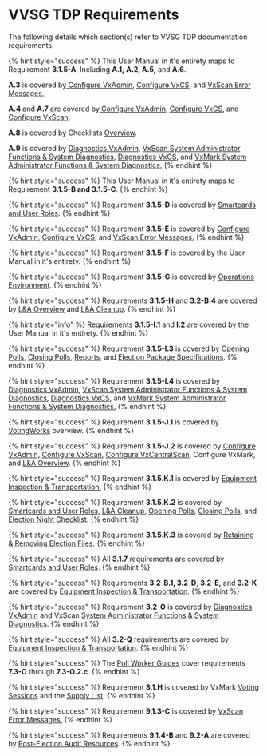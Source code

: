 # VVSG TDP Requirements

The following details which section(s) refer to VVSG TDP documentation requirements.&#x20;

{% hint style="success" %}
This User Manual in it's entirety maps to Requirement **3.1.5-A**. Including **A.1,** **A.2, A.5,** and **A.6**.&#x20;

**A.3** is covered by[ ](../vxadmin-system-setup/configure-vxadmin.md)[Configure VxAdmin](../vxadmin-system-setup/configure-vxadmin.md), [Configure VxCS](../vxcentralscan/configure-ballot-scanner.md), and [VxScan Error Messages.](../vxscan/vxscan-error-messages.md)

**A.4** and **A.7** are covered by[ ](../vxadmin-system-setup/configure-vxadmin.md)[Configure VxAdmin](../vxadmin-system-setup/configure-vxadmin.md), [Configure VxCS](../vxcentralscan/configure-ballot-scanner.md), and [Configure VxScan](../vxscan/configure-vxscan.md).

**A.8** is covered by Checklists [Overview](https://docs.voting.works/vxsuite-user-manual-v4/checklists/overview).&#x20;

**A.9** is covered by [Diagnostics VxAdmin](../vxadmin-system-setup/vxadmin-diagnostics.md), [VxScan System Administrator Functions & System Diagnostics](../vxscan/vxscan-diagnostics.md#system-diagnostics), [Diagnostics VxCS](../vxcentralscan/diagnostics-vxcs.md), and [VxMark System Administrator Functions & System Diagnostics.](../vxmark/system-administrator-functions-and-system-diagnostics.md#system-diagnostics)&#x20;
{% endhint %}

{% hint style="success" %}
This User Manual in it's entirety maps to Requirement **3.1.5-B and 3.1.5-C**.
{% endhint %}

{% hint style="success" %}
Requirement **3.1.5-D** is covered by [Smartcards and User Roles](../vxadmin-system-setup/programming-cards.md).
{% endhint %}

{% hint style="success" %}
Requirement **3.1.5-E** is covered by [ ](../vxadmin-system-setup/configure-vxadmin.md)[Configure VxAdmin](../vxadmin-system-setup/configure-vxadmin.md), [Configure VxCS](../vxcentralscan/configure-ballot-scanner.md), and [VxScan Error Messages.](../vxscan/vxscan-error-messages.md)
{% endhint %}

{% hint style="success" %}
Requirement **3.1.5-F** is covered by the User Manual in it's entirety.
{% endhint %}

{% hint style="success" %}
Requirement **3.1.5-G** is covered by [Operations Environment](operations-environment.md).
{% endhint %}

{% hint style="success" %}
Requirements **3.1.5-H** and **3.2-B.4** are covered by [L\&A Overview](../logic-and-accuracy-pre-election-testing/l-and-a-overview.md) and [L\&A Cleanup](../logic-and-accuracy-pre-election-testing/prepare-for-election-day.md).
{% endhint %}

{% hint style="info" %}
Requirements **3.1.5-I.1** and **I.2** are covered by the User Manual in it's entirety.
{% endhint %}

{% hint style="success" %}
Requirement **3.1.5-I.3** is covered by [Opening Polls](../election-day-guides/opening-polls.md), [Closing Polls](../election-day-guides/closing-polls.md), [Reports](../election-night-guides/reports.md), and [Election Package Specifications](election-package-specification.md).&#x20;
{% endhint %}

{% hint style="success" %}
Requirement **3.1.5-I.4** is covered by [Diagnostics VxAdmin](../vxadmin-system-setup/vxadmin-diagnostics.md), [VxScan System Administrator Functions & System Diagnostics](../vxscan/vxscan-diagnostics.md#system-diagnostics), [Diagnostics VxCS](../vxcentralscan/diagnostics-vxcs.md), and [VxMark System Administrator Functions & System Diagnostics.](../vxmark/system-administrator-functions-and-system-diagnostics.md#system-diagnostics)&#x20;
{% endhint %}

{% hint style="success" %}
Requirement **3.1.5-J.1** is covered by [VotingWorks](../) overview.
{% endhint %}

{% hint style="success" %}
Requirement **3.1.5-J.2** is covered by [Configure VxAdmin,](../vxadmin-system-setup/configure-vxadmin.md) [Configure VxScan](../vxscan/configure-vxscan.md), [Configure VxCentralScan](../vxcentralscan/configure-ballot-scanner.md), Configure VxMark, and [L\&A Overview](../logic-and-accuracy-pre-election-testing/l-and-a-overview.md).
{% endhint %}

{% hint style="success" %}
Requirement **3.1.5.K.1** is covered by [Equipment Inspection & Transportation.](../logic-and-accuracy-pre-election-testing/equipment-inspection-and-transportation.md)
{% endhint %}

{% hint style="success" %}
Requirement **3.1.5.K.2** is covered by [Smartcards and User Roles](../vxadmin-system-setup/programming-cards.md), [L\&A Cleanup](../logic-and-accuracy-pre-election-testing/prepare-for-election-day.md), [Opening Polls](../election-day-guides/opening-polls.md), [Closing Polls](../election-day-guides/closing-polls.md), and [Election Night Checklist](../checklists/election-night-checklist.md).
{% endhint %}

{% hint style="success" %}
Requirement **3.1.5.K.3** is covered by [Retaining & Removing Election Files](../after-election-night/retaining-and-removing-election-files.md).
{% endhint %}

{% hint style="success" %}
All **3.1.7** requirements are covered by [Smartcards and User Roles](../vxadmin-system-setup/programming-cards.md).&#x20;
{% endhint %}

{% hint style="success" %}
Requirements **3.2-B.1, 3.2-D**, **3.2-E,** and **3.2-K** are covered by [Equipment Inspection & Transportation](../logic-and-accuracy-pre-election-testing/equipment-inspection-and-transportation.md).
{% endhint %}

{% hint style="success" %}
Requirement **3.2-O** is covered by [Diagnostics VxAdmin](../vxadmin-system-setup/vxadmin-diagnostics.md) and VxScan [System Administrator Functions & System Diagnostics](../vxscan/vxscan-diagnostics.md).&#x20;
{% endhint %}

{% hint style="success" %}
All **3.2-Q** requirements are covered by [Equipment Inspection & Transportation](../logic-and-accuracy-pre-election-testing/equipment-inspection-and-transportation.md).
{% endhint %}

{% hint style="success" %}
The [Poll Worker Guides](broken-reference) cover requirements **7.3-O** through **7.3-O.2.c**.
{% endhint %}

{% hint style="success" %}
Requirement **8.1.H** is covered by VxMark [Voting Sessions](../vxmark/voting-sessions.md) and the [Supply List](supply-list.md).
{% endhint %}

{% hint style="success" %}
Requirement **9.1.3-C** is covered by [VxScan Error Messages.](../vxscan/vxscan-error-messages.md)
{% endhint %}

{% hint style="success" %}
Requirements **9.1.4-B** and **9.2-A** are covered by [Post-Election Audit Resources](../after-election-night/post-election-audit-resources.md).
{% endhint %}
